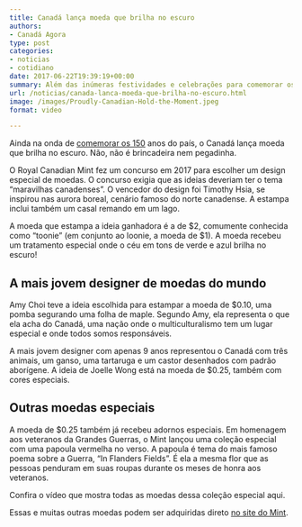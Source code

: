 ```yaml
---
title: Canadá lança moeda que brilha no escuro
authors:
- Canadá Agora
type: post
categories:
- noticias
- cotidiano
date: 2017-06-22T19:39:19+00:00
summary: Além das inúmeras festividades e celebrações para comemorar os 150 anos do país, o Canadá lança moeda que brilha no escuro!
url: /noticias/canada-lanca-moeda-que-brilha-no-escuro.html
image: /images/Proudly-Canadian-Hold-the-Moment.jpeg
format: video

---
```

Ainda na onda de [comemorar os 150][1] anos do país, o Canadá lança moeda que brilha no escuro. Não, não é brincadeira nem pegadinha.

O Royal Canadian Mint fez um concurso em 2017 para escolher um design especial de moedas. O concurso exigia que as ideias deveriam ter o tema &#8220;maravilhas canadenses&#8221;. O vencedor do design foi Timothy Hsia, se inspirou nas aurora boreal, cenário famoso do norte canadense. A estampa inclui também um casal remando em um lago.

A moeda que estampa a ideia ganhadora é a de $2, comumente conhecida como &#8220;toonie&#8221; (em conjunto ao loonie, a moeda de $1). A moeda recebeu um tratamento especial onde o céu em tons de verde e azul brilha no escuro!

## A mais jovem designer de moedas do mundo

Amy Choi teve a ideia escolhida para estampar a moeda de $0.10, uma pomba segurando uma folha de maple. Segundo Amy, ela representa o que ela acha do Canadá, uma nação onde o multiculturalismo tem um lugar especial e onde todos somos responsáveis.

A mais jovem designer com apenas 9 anos representou o Canadá com três animais, um ganso, uma tartaruga e um castor desenhados com padrão aborígene. A ideia de Joelle Wong está na moeda de $0.25, também com cores especiais.

<span class="embed-youtube" style="text-align:center; display: block;"></span>

## Outras moedas especiais

A moeda de $0.25 também já recebeu adornos especiais. Em homenagem aos veteranos da Grandes Guerras, o Mint lançou uma coleção especial com uma papoula vermelha no verso. A papoula é tema do mais famoso poema sobre a Guerra, &#8220;In Flanders Fields&#8221;. É ela a mesma flor que as pessoas penduram em suas roupas durante os meses de honra aos veteranos.

Confira o vídeo que mostra todas as moedas dessa coleção especial aqui.

<span class="embed-youtube" style="text-align:center; display: block;"></span>

Essas e muitas outras moedas podem ser adquiridas direto <a href="http://www.mint.ca/store/buy/canada-150_coins-cat1420144" target="_blank" rel="noopener">no site do Mint</a>.

 [1]: https://www.canadaagora.com/japa/150-anos-canada.html